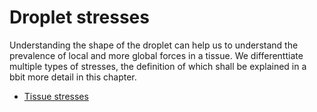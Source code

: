 # Droplet stresses

Understanding the shape of the droplet can help us to understand the prevalence of local and more global forces in a tissue. We differenttiate multiple types of stresses, the definition of which shall be explained in a bbit more detail in this chapter.

- [Tissue stresses](glossary:stresses:tissue_stresses)
